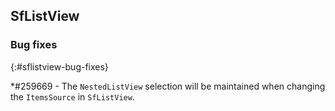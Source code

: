 ## SfListView

### Bug fixes
{:#sflistview-bug-fixes}

*\#259669 - The `NestedListView` selection will be maintained when changing the `ItemsSource` in `SfListView`.